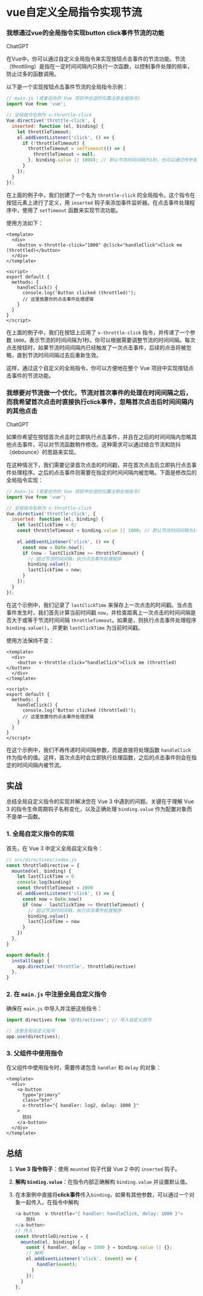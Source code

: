 # vue自定义全局指令实现节流

### 我想通过vue的全局指令实现button click事件节流的功能

ChatGPT

在Vue中，你可以通过自定义全局指令来实现按钮点击事件的节流功能。节流（throttling）是指在一定时间间隔内只执行一次函数，以控制事件处理的频率，防止过多的函数调用。

以下是一个实现按钮点击事件节流的全局指令示例：

```js
// main.js (或者在你的 Vue 项目中合适的位置注册全局指令)
import Vue from 'vue';

// 全局指令名称为 v-throttle-click
Vue.directive('throttle-click', {
  inserted: function (el, binding) {
    let throttleTimeout;
    el.addEventListener('click', () => {
      if (!throttleTimeout) {
        throttleTimeout = setTimeout(() => {
          throttleTimeout = null;
        }, binding.value || 1000); // 默认节流时间间隔为1秒，也可以通过传参来设置节流时间
      }
    });
  }
});
```

在上面的例子中，我们创建了一个名为 `throttle-click` 的全局指令。这个指令在按钮元素上进行了定义，用 `inserted` 钩子来添加事件监听器。在点击事件处理程序中，使用了 `setTimeout` 函数来实现节流功能。

使用方法如下：

```vue
<template>
  <div>
    <button v-throttle-click="1000" @click="handleClick">Click me (throttled)</button>
  </div>
</template>

<script>
export default {
  methods: {
    handleClick() {
      console.log('Button clicked (throttled)');
      // 这里放置你的点击事件处理逻辑
    }
  }
}
</script>
```

在上面的例子中，我们在按钮上应用了 `v-throttle-click` 指令，并传递了一个参数 `1000`，表示节流的时间间隔为1秒。你可以根据需要调整节流的时间间隔。每次点击按钮时，如果节流时间间隔内已经触发了一次点击事件，后续的点击将被忽略，直到节流时间间隔过去后重新生效。

这样，通过这个自定义的全局指令，你可以方便地在整个 Vue 项目中实现按钮点击事件的节流功能。

### 我想要对节流做一个优化，节流对首次事件的处理在时间间隔之后，而我希望首次点击时直接执行click事件，忽略首次点击后时间间隔内的其他点击

ChatGPT

如果你希望在按钮首次点击时立即执行点击事件，并且在之后的时间间隔内忽略其他点击事件，可以对节流函数稍作修改。这种需求可以通过结合节流和防抖（debounce）的思路来实现。

在这种情况下，我们需要记录首次点击的时间戳，并在首次点击后立即执行点击事件处理程序。之后的点击事件则需要在指定的时间间隔内被忽略。下面是修改后的全局指令实现：

```js
// main.js (或者在你的 Vue 项目中合适的位置注册全局指令)
import Vue from 'vue';

// 全局指令名称为 v-throttle-click
Vue.directive('throttle-click', {
  inserted: function (el, binding) {
    let lastClickTime = 0;
    const throttleTimeout = binding.value || 1000; // 默认节流时间间隔为1秒，也可以通过传参来设置节流时间
    
    el.addEventListener('click', () => {
      const now = Date.now();
      if (now - lastClickTime >= throttleTimeout) {
        // 超过节流时间间隔，执行点击事件处理程序
        binding.value();
        lastClickTime = now;
      }
    });
  }
});
```

在这个示例中，我们记录了 `lastClickTime` 来保存上一次点击的时间戳。当点击事件发生时，我们首先计算当前时间戳 `now`，并检查距离上一次点击的时间间隔是否大于或等于节流时间间隔 `throttleTimeout`。如果是，则执行点击事件处理程序 `binding.value()`，并更新 `lastClickTime` 为当前时间戳。

使用方法保持不变：

```vue
<template>
  <div>
    <button v-throttle-click="handleClick">Click me (throttled)</button>
  </div>
</template>

<script>
export default {
  methods: {
    handleClick() {
      console.log('Button clicked (throttled)');
      // 这里放置你的点击事件处理逻辑
    }
  }
}
</script>
```

在这个示例中，我们不再传递时间间隔参数，而是直接将处理函数 `handleClick` 作为指令的值。这样，首次点击时会立即执行处理函数，之后的点击事件则会在指定的时间间隔内被节流。

## 实战

总结全局自定义指令的实现并解决您在 Vue 3 中遇到的问题。关键在于理解 Vue 3 的指令生命周期钩子名称变化，以及正确处理 `binding.value` 作为配置对象而不是单一函数。

### 1. 全局自定义指令的实现

首先，在 Vue 3 中定义全局自定义指令：

```js
// src/directives/index.js
const throttleDirective = {
  mounted(el, binding) {
    let lastClickTime = 0
    console.log(binding)
    const throttleTimeout = 1000
    el.addEventListener('click', () => {
      const now = Date.now()
      if (now - lastClickTime >= throttleTimeout) {
        // 超过节流时间间隔，执行点击事件处理程序
        binding.value()
        lastClickTime = now
      }
    })
  },
}

export default {
  install(app) {
    app.directive('throttle', throttleDirective)
  },
}
```

### 2. 在 `main.js` 中注册全局自定义指令

确保在 `main.js` 中导入并注册这些指令：

```js
import directives from '@/directives'; // 导入自定义指令

// 注册全局自定义指令
app.use(directives);
```

### 3. 父组件中使用指令

在父组件中使用指令时，需要传递包含 `handler` 和 `delay` 的对象：

```vue
<template>
  <div>
    <a-button
      type="primary"
      class="btn"
      v-throttle="{ handler: log2, delay: 1000 }"
    >
      防抖
    </a-button>
  </div>
</template>
```

## 总结

1. **Vue 3 指令钩子**：使用 `mounted` 钩子代替 Vue 2 中的 `inserted` 钩子。

2. **解构 `binding.value`**：在指令内部正确解构 `binding.value` 并设置默认值。

3. 在本案例中直接将**click事件**传入`binding`，如果有其他参数，可以通过一个对象一起传入，在指令中解构

   ``` js
   <a-button  v-throttle="{ handler: handleClick, delay: 1000 }">
       防抖
   </a-button>
   // 传入
   const throttleDirective = {
     mounted(el, binding) {
       const { handler, delay = 1000 } = binding.value || {};
       // 解构
       el.addEventListener('click', (event) => {
           handler(event);
         }
       });
     }
   };
   ```